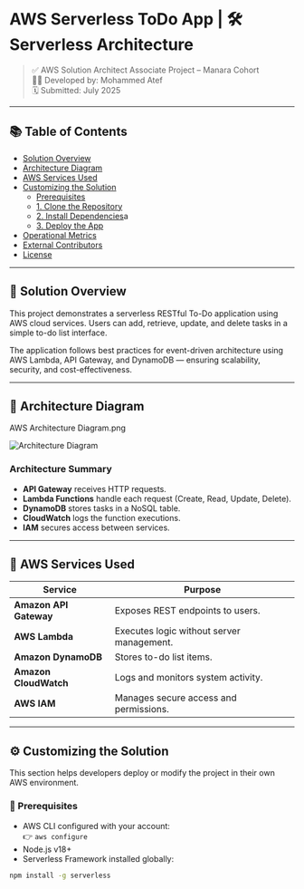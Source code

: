 # AWS Serverless ToDo App |  🛠️ Serverless Architecture

> ✅ AWS Solution Architect Associate Project – Manara Cohort  
> 🧑‍💻 Developed by: Mohammed Atef  
> 🗓️ Submitted: July 2025

---

## 📚 Table of Contents

- [Solution Overview](#solution-overview)
- [Architecture Diagram](#architecture-diagram)
- [AWS Services Used](#aws-services-used)
- [Customizing the Solution](#customizing-the-solution)
  - [Prerequisites](#prerequisites)
  - [1. Clone the Repository](#1-clone-the-repository)
  - [2. Install Dependencies](#2-install-dependencies)a
  - [3. Deploy the App](#3-deploy-the-app)
- [Operational Metrics](#operational-metrics)
- [External Contributors](#external-contributors)
- [License](#license)

---

## 📌 Solution Overview

This project demonstrates a serverless RESTful To-Do application using AWS cloud services. Users can add, retrieve, update, and delete tasks in a simple to-do list interface.

The application follows best practices for event-driven architecture using AWS Lambda, API Gateway, and DynamoDB — ensuring scalability, security, and cost-effectiveness.

---

## 🧱 Architecture Diagram

AWS Architecture Diagram.png

![Architecture Diagram](./architecture.png)

### Architecture Summary

- **API Gateway** receives HTTP requests.
- **Lambda Functions** handle each request (Create, Read, Update, Delete).
- **DynamoDB** stores tasks in a NoSQL table.
- **CloudWatch** logs the function executions.
- **IAM** secures access between services.

---

## 🧰 AWS Services Used

| Service         | Purpose                                      |
|----------------|----------------------------------------------|
| **Amazon API Gateway** | Exposes REST endpoints to users.          |
| **AWS Lambda**        | Executes logic without server management. |
| **Amazon DynamoDB**   | Stores to-do list items.                  |
| **Amazon CloudWatch** | Logs and monitors system activity.        |
| **AWS IAM**           | Manages secure access and permissions.    |

---

## ⚙️ Customizing the Solution

This section helps developers deploy or modify the project in their own AWS environment.

### 🔧 Prerequisites

- AWS CLI configured with your account:  
  👉 `aws configure`
- Node.js v18+  
- Serverless Framework installed globally:

```bash
npm install -g serverless
